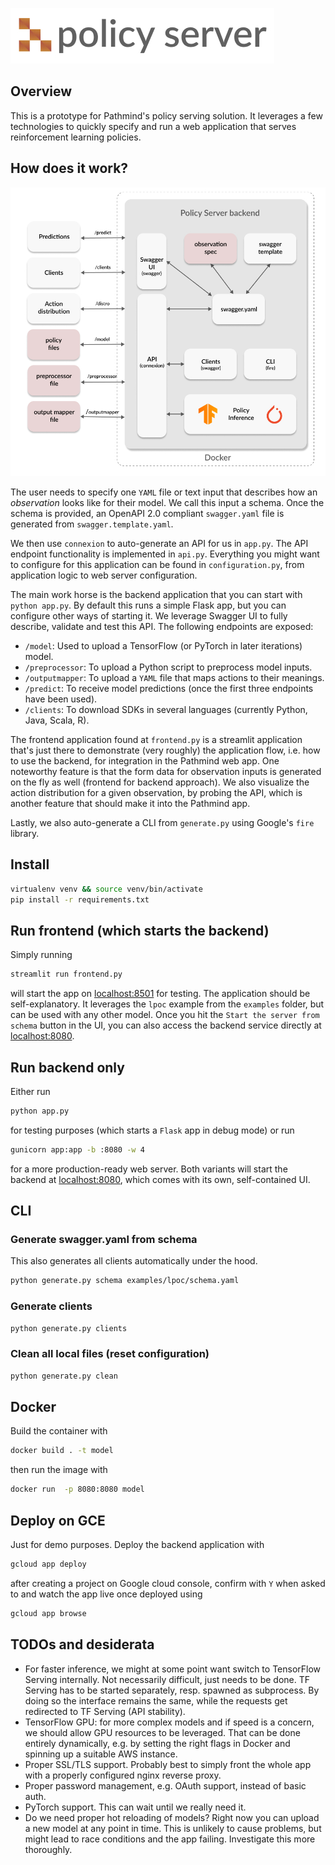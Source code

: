 ![pathmind policy server](./assets/policy_server.jpg)

## Overview

This is a prototype for Pathmind's policy serving solution. It leverages a few technologies
to quickly specify and run a web application that serves reinforcement learning policies.

## How does it work?

![architecture](./assets/server_backend.jpg)

The user needs to specify one `YAML` file or text input that describes how an _observation_
looks like for their model. We call this input a schema. Once the schema is provided, an
OpenAPI 2.0 compliant `swagger.yaml` file is generated from `swagger.template.yaml`.

We then use `connexion` to auto-generate an API for us in `app.py`. The API endpoint
functionality is implemented in `api.py`. Everything you might want to configure for this
application can be found in `configuration.py`, from application logic to web server
configuration.

The main work horse is the backend application that you can start with `python app.py`.
By default this runs a simple Flask app, but you can configure other ways of starting it.
We leverage Swagger UI to fully describe, validate and test this API. The following endpoints
are exposed:

- `/model`: Used to upload a TensorFlow (or PyTorch in later iterations) model.
- `/preprocessor`: To upload a Python script to preprocess model inputs.
- `/outputmapper`: To upload a `YAML` file that maps actions to their meanings.
- `/predict`: To receive model predictions (once the first three endpoints have been used).
- `/clients`: To download SDKs in several languages (currently Python, Java, Scala, R).

The frontend application found at `frontend.py` is a streamlit application that's just
there to demonstrate (very roughly) the application flow, i.e. how to use the backend,
for integration in the Pathmind web app. One noteworthy feature is that the form data
for observation inputs is generated on the fly as well (frontend for backend approach).
We also visualize the action distribution for a given observation, by probing the API,
which is another feature that should make it into the Pathmind app.

Lastly, we also auto-generate a CLI from `generate.py` using Google's `fire` library.

## Install

```bash
virtualenv venv && source venv/bin/activate
pip install -r requirements.txt
```

## Run frontend (which starts the backend)

Simply running

```bash
streamlit run frontend.py
```

will start the app on [localhost:8501](localhost:8501) for testing. The application
should be self-explanatory. It leverages the `lpoc` example from the `examples` folder,
but can be used with any other model. Once you hit the `Start the server from schema`
button in the UI, you can also access the backend service directly at 
[localhost:8080](localhost:8080).

## Run backend only

Either run

```bash
python app.py
```

for testing purposes (which starts a `Flask` app in debug mode) or run

```bash
gunicorn app:app -b :8080 -w 4
```

for a more production-ready web server. Both variants will start the backend at
[localhost:8080](localhost:8080), which comes with its own, self-contained UI.

## CLI

### Generate swagger.yaml from schema

This also generates all clients automatically under the hood.

```bash
python generate.py schema examples/lpoc/schema.yaml
```

### Generate clients

```bash
python generate.py clients
```

### Clean all local files (reset configuration)

```bash
python generate.py clean
```

## Docker

Build the container with

```bash
docker build . -t model
```

then run the image with

```bash
docker run  -p 8080:8080 model
```

## Deploy on GCE

Just for demo purposes. Deploy the backend application with

```bash
gcloud app deploy
```

after creating a project on Google cloud console, confirm with `Y` when asked to and
watch the app live once deployed using

```bash
gcloud app browse
```

## TODOs and desiderata

- For faster inference, we might at some point want switch to TensorFlow Serving internally. 
Not necessarily difficult, just needs to be done. TF Serving has to be started separately,
resp. spawned as subprocess. By doing so the interface remains the same, while the requests
get redirected to TF Serving (API stability).
- TensorFlow GPU: for more complex models and if speed is a concern, we should allow GPU
resources to be leveraged. That can be done entirely dynamically, e.g. by setting the
right flags in Docker and spinning up a suitable AWS instance. 
- Proper SSL/TLS support. Probably best to simply front the whole app with a properly
configured nginx reverse proxy.
- Proper password management, e.g. OAuth support, instead of basic auth.
- PyTorch support. This can wait until we really need it.
- Do we need proper hot reloading of models? Right now you can upload a new model at any
point in time. This is unlikely to cause problems, but might lead to race conditions and
the app failing. Investigate this more thoroughly.


